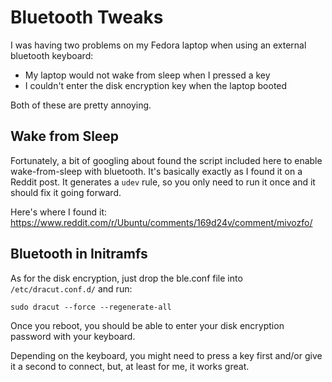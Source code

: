 # Bluetooth Tweaks

I was having two problems on my Fedora laptop when using an external bluetooth keyboard:

* My laptop would not wake from sleep when I pressed a key
* I couldn't enter the disk encryption key when the laptop booted

Both of these are pretty annoying. 

## Wake from Sleep

Fortunately, a bit of googling about found the script included here to enable wake-from-sleep
with bluetooth. It's basically exactly as I found it on a Reddit post. It generates a `udev` rule, 
so you only need to run it once and it should fix it going forward. 

Here's where I found it: https://www.reddit.com/r/Ubuntu/comments/169d24v/comment/mivozfo/

## Bluetooth in Initramfs

As for the disk encryption, just drop the ble.conf file into `/etc/dracut.conf.d/` and run:

```
sudo dracut --force --regenerate-all
```

Once you reboot, you should be able to enter your disk encryption password with your keyboard. 

Depending on the keyboard, you might need to press a key first and/or give it a second to connect,
but, at least for me, it works great.

